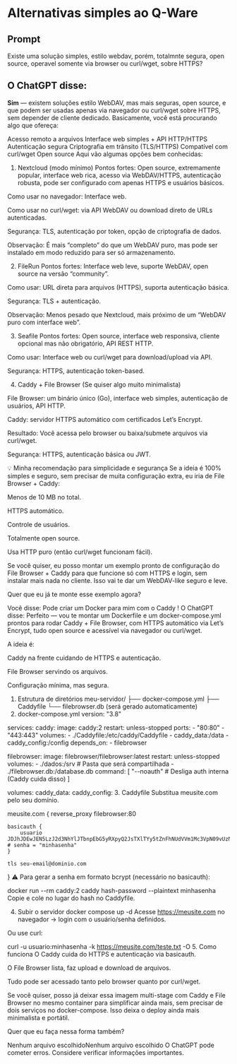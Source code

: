 # Alternativas simples ao Q-Ware

## Prompt
Existe uma solução simples, estilo webdav, porém, totalmnte segura, open source, operavel somente via browser ou curl/wget, sobre HTTPS?

## O ChatGPT disse:
**Sim** — existem soluções estilo WebDAV, mas mais seguras, open source, e que podem ser usadas apenas via navegador ou curl/wget sobre HTTPS, sem depender de cliente dedicado.
Basicamente, você está procurando algo que ofereça:

Acesso remoto a arquivos
Interface web simples + API HTTP/HTTPS
Autenticação segura
Criptografia em trânsito (TLS/HTTPS)
Compatível com curl/wget
Open source
Aqui vão algumas opções bem conhecidas:

1. Nextcloud (modo mínimo)
Pontos fortes: Open source, extremamente popular, interface web rica, acesso via WebDAV/HTTPS, autenticação robusta, pode ser configurado com apenas HTTPS e usuários básicos.

Como usar no navegador: Interface web.

Como usar no curl/wget: via API WebDAV ou download direto de URLs autenticadas.

Segurança: TLS, autenticação por token, opção de criptografia de dados.

Observação: É mais “completo” do que um WebDAV puro, mas pode ser instalado em modo reduzido para ser só armazenamento.

2. FileRun
Pontos fortes: Interface web leve, suporte WebDAV, open source na versão “community”.

Como usar: URL direta para arquivos (HTTPS), suporta autenticação básica.

Segurança: TLS + autenticação.

Observação: Menos pesado que Nextcloud, mais próximo de um “WebDAV puro com interface web”.

3. Seafile
Pontos fortes: Open source, interface web responsiva, cliente opcional mas não obrigatório, API REST HTTP.

Como usar: Interface web ou curl/wget para download/upload via API.

Segurança: HTTPS, autenticação token-based.

4. Caddy + File Browser
(Se quiser algo muito minimalista)

File Browser: um binário único (Go), interface web simples, autenticação de usuários, API HTTP.

Caddy: servidor HTTPS automático com certificados Let’s Encrypt.

Resultado: Você acessa pelo browser ou baixa/submete arquivos via curl/wget.

Segurança: HTTPS, autenticação básica ou JWT.

💡 Minha recomendação para simplicidade e segurança
Se a ideia é 100% simples e seguro, sem precisar de muita configuração extra, eu iria de File Browser + Caddy:

Menos de 10 MB no total.

HTTPS automático.

Controle de usuários.

Totalmente open source.

Usa HTTP puro (então curl/wget funcionam fácil).

Se você quiser, eu posso montar um exemplo pronto de configuração do File Browser + Caddy para que funcione só com HTTPS e login, sem instalar mais nada no cliente. Isso vai te dar um WebDAV-like seguro e leve.

Quer que eu já te monte esse exemplo agora?

Você disse:
Pode criar um Docker para mim com o Caddy !
O ChatGPT disse:
Perfeito — vou te montar um Dockerfile e um docker-compose.yml prontos para rodar Caddy + File Browser, com HTTPS automático via Let’s Encrypt, tudo open source e acessível via navegador ou curl/wget.

A ideia é:

Caddy na frente cuidando de HTTPS e autenticação.

File Browser servindo os arquivos.

Configuração mínima, mas segura.

1. Estrutura de diretórios
meu-servidor/
├── docker-compose.yml
├── Caddyfile
└── filebrowser.db   (será gerado automaticamente)
2. docker-compose.yml
version: "3.8"

services:
  caddy:
    image: caddy:2
    restart: unless-stopped
    ports:
      - "80:80"
      - "443:443"
    volumes:
      - ./Caddyfile:/etc/caddy/Caddyfile
      - caddy_data:/data
      - caddy_config:/config
    depends_on:
      - filebrowser

  filebrowser:
    image: filebrowser/filebrowser:latest
    restart: unless-stopped
    volumes:
      - ./dados:/srv       # Pasta que será compartilhada
      - ./filebrowser.db:/database.db
    command: [
      "--noauth"           # Desliga auth interna (Caddy cuida disso)
    ]

volumes:
  caddy_data:
  caddy_config:
3. Caddyfile
Substitua meusite.com pelo seu domínio.

meusite.com {
    reverse_proxy filebrowser:80

    basicauth {
        usuario JDJhJDEwJEN5LzJ2d3NhYlJTbnpEbG5yRXpyQ2JsTXlTYy5tZnFhNUdVVm1Mc3VpN09vUzN1TFphRU1UenlT # senha = "minhasenha"
    }

    tls seu-email@dominio.com
}
⚠️ Para gerar a senha em formato bcrypt (necessário no basicauth):

docker run --rm caddy:2 caddy hash-password --plaintext minhasenha
Copie e cole no lugar do hash no Caddyfile.

4. Subir o servidor
docker compose up -d
Acesse https://meusite.com no navegador → login com o usuário/senha definidos.

Ou use curl:

curl -u usuario:minhasenha -k https://meusite.com/teste.txt -O
5. Como funciona
O Caddy cuida do HTTPS e autenticação via basicauth.

O File Browser lista, faz upload e download de arquivos.

Tudo pode ser acessado tanto pelo browser quanto por curl/wget.

Se você quiser, posso já deixar essa imagem multi-stage com Caddy e File Browser no mesmo container para simplificar ainda mais, sem precisar de dois serviços no docker-compose.
Isso deixa o deploy ainda mais minimalista e portátil.

Quer que eu faça nessa forma também?




Nenhum arquivo escolhidoNenhum arquivo escolhido
O ChatGPT pode cometer erros. Considere verificar informações importantes.
